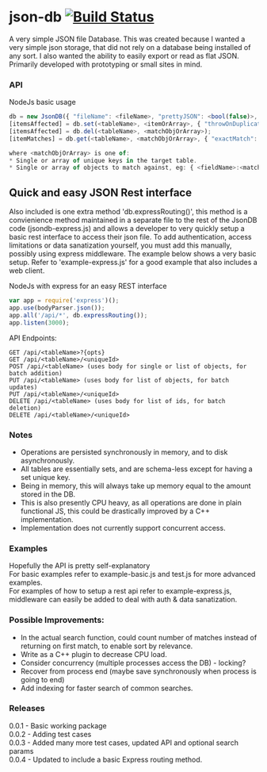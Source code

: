 json-db [![Build Status](https://travis-ci.org/Jezternz/json-db.svg?branch=master)](https://travis-ci.org/Jezternz/json-db)
=======

A very simple JSON file Database. This was created because I wanted a very simple json storage, that did not rely on a database being installed of any sort. I also wanted the ability to easily export or read as flat JSON. Primarily developed with prototyping or small sites in mind.

### API

NodeJs basic usage
```javascript
db = new JsonDB({ "fileName": <fileName>, "prettyJSON": <bool(false)>, "tables": { <setName>: <setUniqueFieldKey>, ... } });
[itemsAffected] = db.set(<tableName>, <itemOrArray>, { "throwOnDuplicate" : <bool(false)> });
[itemsAffected] = db.del(<tableName>, <matchObjOrArray>);
[itemMatches] = db.get(<tableName>, <matchObjOrArray>, { "exactMatch": <bool(false)>, "ignoreCase": <bool(false)>, "orderBy": <fieldName(null)>, "orderAscending": <bool(false)>, "offset": <number(0)>, "limit": <number(-1)> });

where <matchObjOrArray> is one of:
* Single or array of unique keys in the target table.
* Single or array of objects to match against, eg: { <fieldName>:<matchValue>, <fieldName2>:<matchValue2>} means retrieve all values where rows (fieldName contains matchValue or fieldName2 contains matchValue2)
```

## Quick and easy JSON Rest interface
Also included is one extra method 'db.expressRouting()', this method is a convienience method maintained in a separate file to the rest of the JsonDB code (jsondb-express.js) and allows a developer to very quickly setup a basic rest interface to access their json file. To add authentication, access limitations or data sanatization yourself, you must add this manually, possibly using express middleware.
The example below shows a very basic setup.
Refer to 'example-express.js' for a good example that also includes a web client.

NodeJs with express for an easy REST interface
```javascript
var app = require('express')();
app.use(bodyParser.json());
app.all('/api/*', db.expressRouting());
app.listen(3000);
```

API Endpoints:
```
GET /api/<tableName>?{opts}
GET /api/<tableName>/<uniqueId>
POST /api/<tableName> (uses body for single or list of objects, for batch addition)
PUT /api/<tableName> (uses body for list of objects, for batch updates)
PUT /api/<tableName>/<uniqueId>
DELETE /api/<tableName> (uses body for list of ids, for batch deletion)
DELETE /api/<tableName>/<uniqueId>
```

### Notes 
* Operations are persisted synchronously in memory, and to disk asynchronously.
* All tables are essentially sets, and are schema-less except for having a set unique key.
* Being in memory, this will always take up memory equal to the amount stored in the DB.
* This is also presently CPU heavy, as all operations are done in plain functional JS, this could be drastically improved by a C++ implementation.
* Implementation does not currently support concurrent access.

### Examples
Hopefully the API is pretty self-explanatory  
For basic examples refer to example-basic.js and test.js for more advanced examples.  
For examples of how to setup a rest api refer to example-express.js, middleware can easily be added to deal with auth & data sanatization.

### Possible Improvements:
* In the actual search function, could count number of matches instead of returning on first match, to enable sort by relevance.
* Write as a C++ plugin to decrease CPU load.
* Consider concurrency (multiple processes access the DB) - locking? 
* Recover from process end (maybe save synchronously when process is going to end)
* Add indexing for faster search of common searches.

### Releases
0.0.1 - Basic working package  
0.0.2 - Adding test cases  
0.0.3 - Added many more test cases, updated API and optional search params  
0.0.4 - Updated to include a basic Express routing method.